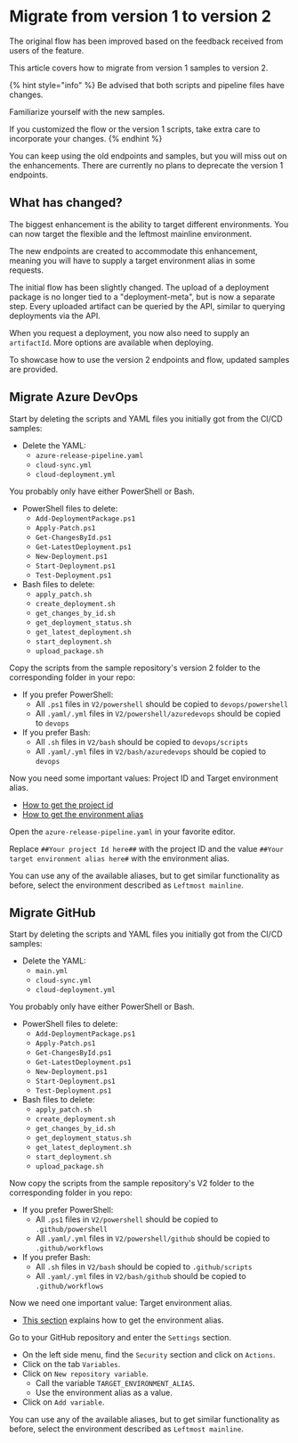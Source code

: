 # Migrate from version 1 to version 2

The original flow has been improved based on the feedback received from users of the feature.

This article covers how to migrate from version 1 samples to version 2. 

{% hint style="info" %}
Be advised that both scripts and pipeline files have changes.

Familiarize yourself with the new samples.

If you customized the flow or the version 1 scripts, take extra care to incorporate your changes. 
{% endhint %}

You can keep using the old endpoints and samples, but you will miss out on the enhancements. There are currently no plans to deprecate the version 1 endpoints.

## What has changed?

The biggest enhancement is the ability to target different environments. You can now target the flexible and the leftmost mainline environment.

The new endpoints are created to accommodate this enhancement, meaning you will have to supply a target environment alias in some requests.

The initial flow has been slightly changed. The upload of a deployment package is no longer tied to a "deployment-meta", but is now a separate step. Every uploaded artifact can be queried by the API, similar to querying deployments via the API. 

When you request a deployment, you now also need to supply an `artifactId`. More options are available when deploying.

To showcase how to use the version 2 endpoints and flow, updated samples are provided.  

## Migrate Azure DevOps

Start by deleting the scripts and YAML files you initially got from the CI/CD samples:

- Delete the YAML:
  - `azure-release-pipeline.yaml`
  - `cloud-sync.yml`
  - `cloud-deployment.yml`

You probably only have either PowerShell or Bash.

- PowerShell files to delete:
  - `Add-DeploymentPackage.ps1`
  - `Apply-Patch.ps1`
  - `Get-ChangesById.ps1`
  - `Get-LatestDeployment.ps1`
  - `New-Deployment.ps1`
  - `Start-Deployment.ps1`
  - `Test-Deployment.ps1`
- Bash files to delete:
  - `apply_patch.sh`
  - `create_deployment.sh`
  - `get_changes_by_id.sh`
  - `get_deployment_status.sh`
  - `get_latest_deployment.sh`
  - `start_deployment.sh`
  - `upload_package.sh`

Copy the scripts from the sample repository's version 2 folder to the corresponding folder in your repo:

- If you prefer PowerShell:
  - All `.ps1` files in `V2/powershell` should be copied to `devops/powershell`
  - All `.yaml/.yml` files in `V2/powershell/azuredevops` should be copied to `devops` 
- If you prefer Bash:
  - All `.sh` files in `V2/bash` should be copied to `devops/scripts`
  - All `.yaml/.yml` files in `V2/bash/azuredevops` should be copied to `devops` 

Now you need some important values: Project ID and Target environment alias.

- [How to get the project id](./README.md#obtaining-the-project-id-and-api-key) 
- [How to get the environment alias](./README.md#getting-environment-aliases-to-target)

Open the `azure-release-pipeline.yaml` in your favorite editor. 

Replace `##Your project Id here##` with the project ID and the value `##Your target environment alias here#` with the environment alias. 

You can use any of the available aliases, but to get similar functionality as before, select the environment described as `Leftmost mainline`.

## Migrate GitHub

Start by deleting the scripts and YAML files you initially got from the CI/CD samples:

- Delete the YAML:
  - `main.yml`
  - `cloud-sync.yml`
  - `cloud-deployment.yml`

You probably only have either PowerShell or Bash.

- PowerShell files to delete:
  - `Add-DeploymentPackage.ps1`
  - `Apply-Patch.ps1`
  - `Get-ChangesById.ps1`
  - `Get-LatestDeployment.ps1`
  - `New-Deployment.ps1`
  - `Start-Deployment.ps1`
  - `Test-Deployment.ps1`
- Bash files to delete:
  - `apply_patch.sh`
  - `create_deployment.sh`
  - `get_changes_by_id.sh`
  - `get_deployment_status.sh`
  - `get_latest_deployment.sh`
  - `start_deployment.sh`
  - `upload_package.sh`

Now copy the scripts from the sample repository's V2 folder to the corresponding folder in you repo:

- If you prefer PowerShell:
  - All `.ps1` files in `V2/powershell` should be copied to `.github/powershell`
  - All `.yaml/.yml` files in `V2/powershell/github` should be copied to `.github/workflows` 
- If you prefer Bash:
  - All `.sh` files in `V2/bash` should be copied to `.github/scripts`
  - All `.yaml/.yml` files in `V2/bash/github` should be copied to `.github/workflows` 

Now we need one important value: Target environment alias.

- [This section](./README.md#getting-environment-aliases-to-target) explains how to get the environment alias.

Go to your GitHub repository and enter the `Settings` section.

- On the left side menu, find the `Security` section and click on `Actions`.
- Click on the tab `Variables`.
- Click on `New repository variable`.
  - Call the variable `TARGET_ENVIRONMENT_ALIAS`.
  - Use the environment alias as a value.
- Click on `Add variable`.

You can use any of the available aliases, but to get similar functionality as before, select the environment described as `Leftmost mainline`.
